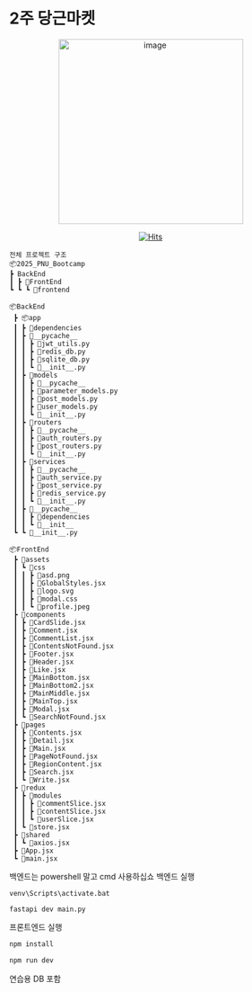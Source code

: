 # 2주 당근마켓

<div align="center">
<img width="329" alt="image" src="https://user-images.githubusercontent.com/50205887/207568862-cdc9e2c0-b03c-43ff-bf46-3ba79a110d0c.png">

[![Hits](https://hits.seeyoufarm.com/api/count/incr/badge.svg?url=https%3A%2F%2Fgithub.com%2Fwlsgur11%2F2025_PNU_Bootcamp&count_bg=%2379C83D&title_bg=%23555555&icon=&icon_color=%23E7E7E7&title=hits&edge_flat=false)](https://hits.seeyoufarm.com)
</div>











```
전체 프로젝트 구조
📦2025_PNU_Bootcamp
┣ BackEnd
┃ ┣ 📂FrontEnd
┗ ┗ ┗ 📜frontend
```
```
📦BackEnd
 ┣ 📦app
 ┃ ┣ 📂dependencies
 ┃ ┣ 📜__pycache__
 ┃ ┃ ┣ 📜jwt_utils.py
 ┃ ┃ ┣ 📜redis_db.py
 ┃ ┃ ┣ 📜sqlite_db.py
 ┃ ┃ ┗ 📜__init__.py
 ┃ ┣ 📂models
 ┃ ┃ ┣ 📂__pycache__
 ┃ ┃ ┣ 📜parameter_models.py
 ┃ ┃ ┣ 📜post_models.py
 ┃ ┃ ┣ 📜user_models.py
 ┃ ┃ ┗ 📜__init__.py
 ┃ ┣ 📂routers
 ┃ ┃ ┣ 📂__pycache__
 ┃ ┃ ┣ 📜auth_routers.py
 ┃ ┃ ┣ 📜post_routers.py
 ┃ ┃ ┗ 📜__init__.py
 ┃ ┣ 📂services
 ┃ ┃ ┣ 📂__pycache__
 ┃ ┃ ┣ 📜auth_service.py
 ┃ ┃ ┣ 📜post_service.py
 ┃ ┃ ┣ 📜redis_service.py
 ┃ ┃ ┗ 📜__init__.py
 ┃ ┣ 📂__pycache__
 ┃ ┃ ┣ 📜dependencies
 ┃ ┃ ┗ 📜__init__
 ┗ ┗ 📜__init__.py
```
```
📦FrontEnd
 ┣ 📂assets
 ┃ ┗ 📂css
 ┃ ┃ ┣ 📜asd.png
 ┃ ┃ ┣ 📜GlobalStyles.jsx
 ┃ ┃ ┣ 📜logo.svg
 ┃ ┃ ┣ 📜modal.css
 ┃ ┃ ┗ 📜profile.jpeg
 ┣ 📂components
 ┃ ┣ 📜CardSlide.jsx
 ┃ ┣ 📜Comment.jsx
 ┃ ┣ 📜CommentList.jsx
 ┃ ┣ 📜ContentsNotFound.jsx
 ┃ ┣ 📜Footer.jsx
 ┃ ┣ 📜Header.jsx
 ┃ ┣ 📜Like.jsx
 ┃ ┣ 📜MainBottom.jsx
 ┃ ┣ 📜MainBottom2.jsx
 ┃ ┣ 📜MainMiddle.jsx
 ┃ ┣ 📜MainTop.jsx
 ┃ ┣ 📜Modal.jsx
 ┃ ┗ 📜SearchNotFound.jsx
 ┣ 📂pages
 ┃ ┣ 📜Contents.jsx
 ┃ ┣ 📜Detail.jsx
 ┃ ┣ 📜Main.jsx
 ┃ ┣ 📜PageNotFound.jsx
 ┃ ┣ 📜RegionContent.jsx
 ┃ ┣ 📜Search.jsx
 ┃ ┗ 📜Write.jsx
 ┣ 📂redux
 ┃ ┣ 📂modules
 ┃ ┃ ┣ 📜commentSlice.jsx
 ┃ ┃ ┣ 📜contentSlice.jsx
 ┃ ┃ ┗ 📜userSlice.jsx
 ┃ ┗ 📜store.jsx
 ┣ 📂shared
 ┃ ┗ 📜axios.jsx
 ┣ 📜App.jsx
 ┗ 📜main.jsx
```

백엔드는 powershell 말고 cmd 사용하십쇼
백엔드 실행
```CMD
venv\Scripts\activate.bat
```
```CMD
fastapi dev main.py
```

프론트엔드 실행
```bash
npm install
```
```bash
npm run dev
```

연습용 DB 포함
